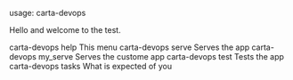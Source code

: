usage: carta-devops <commands>

Hello and welcome to the test.

  carta-devops help      This menu
  carta-devops serve     Serves the app
  carta-devops my_serve  Serves the custome app
  carta-devops test      Tests the app
  carta-devops tasks     What is expected of you
